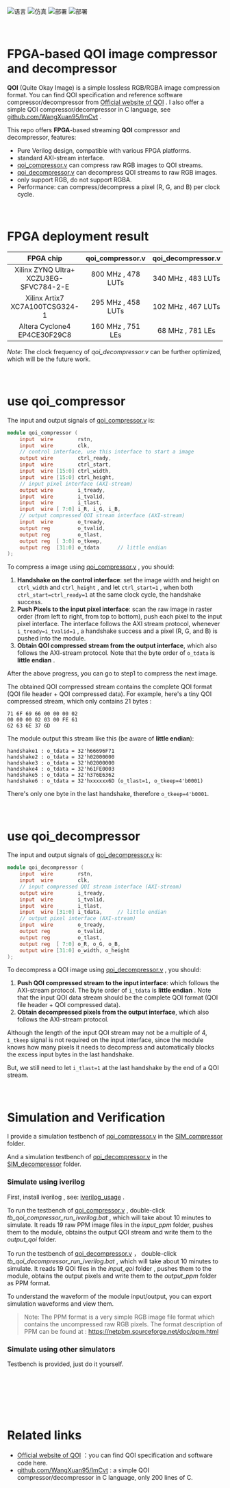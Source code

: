 ![语言](https://img.shields.io/badge/语言-verilog_(IEEE1364_2001)-9A90FD.svg) ![仿真](https://img.shields.io/badge/仿真-iverilog-green.svg) ![部署](https://img.shields.io/badge/部署-quartus-blue.svg) ![部署](https://img.shields.io/badge/部署-vivado-FF1010.svg)

　

<span id="en">FPGA-based QOI image compressor and decompressor</span>
===========================

**QOI** (Quite Okay Image) is a simple lossless RGB/RGBA image compression format. You can find QOI specification and reference software compressor/decompressor from [Official website of QOI](https://qoiformat.org/) . I also offer a simple QOI compressor/decompressor in C language, see [github.com/WangXuan95/ImCvt](https://github.com/WangXuan95/ImCvt) .

This repo offers **FPGA**-based streaming **QOI** compressor and decompressor, features:

* Pure Verilog design, compatible with various FPGA platforms.
* standard AXI-stream interface.
* [qoi_compressor.v](RTL/qoi_compressor.v) can compress raw RGB images to QOI streams.
* [qoi_decompressor.v](RTL/qoi_decompressor.v) can decompress QOI streams to raw RGB images.
* only support RGB, do not support RGBA.
* Performance: can compress/decompress a pixel (R, G, and B) per clock cycle.

　

# FPGA deployment result

|               FPGA chip                |  qoi_compressor.v   | qoi_decompressor.v  |
| :------------------------------------: | :-----------------: | :-----------------: |
| Xilinx ZYNQ Ultra+ XCZU3EG-SFVC784-2-E | 800 MHz ,  478 LUTs | 340 MHz ,  483 LUTs |
|     Xilinx Artix7 XC7A100TCSG324-1     | 295 MHz ,  458 LUTs | 102 MHz ,  467 LUTs |
|      Altera Cyclone4 EP4CE30F29C8      | 160 MHz ,  751 LEs  |  68 MHz ,  781 LEs  |

*Note*: The clock frequency of *qoi_decompressor.v* can be further optimized, which will be the future work.

　

# use qoi_compressor

The input and output signals of [qoi_compressor.v](RTL/qoi_compressor.v) is:

```verilog
module qoi_compressor (
    input  wire        rstn,
    input  wire        clk,
    // control interface, use this interface to start a image
    output wire        ctrl_ready,
    input  wire        ctrl_start,
    input  wire [15:0] ctrl_width,
    input  wire [15:0] ctrl_height,
    // input pixel interface (AXI-stream)
    output wire        i_tready,
    input  wire        i_tvalid,
    input  wire        i_tlast,
    input  wire [ 7:0] i_R, i_G, i_B,
    // output compressed QOI stream interface (AXI-stream)
    input  wire        o_tready,
    output reg         o_tvalid,
    output reg         o_tlast,
    output reg  [ 3:0] o_tkeep,
    output reg  [31:0] o_tdata      // little endian
);
```

To compress a image using [qoi_compressor.v](RTL/qoi_compressor.v) , you should:

1. **Handshake on the control interface**: set the image width and height on `ctrl_width` and `ctrl_height` , and let `ctrl_start=1` , when both `ctrl_start=ctrl_ready=1` at the same clock cycle, the handshake success.
2. **Push Pixels to the input pixel interface**: scan the raw image in raster order (from left to right, from top to bottom), push each pixel to the input pixel interface. The interface follows the AXI stream protocol, whenever `i_tready=i_tvalid=1`  , a handshake success and a pixel (R, G, and B) is pushed into the module.
3. **Obtain QOI compressed stream from the output interface**, which also follows the AXI-stream protocol. Note that the byte order of `o_tdata` is **little endian** .

After the above progress, you can go to step1 to compress the next image.

The obtained QOI compressed stream contains the complete QOI format (QOI file header + QOI compressed data). For example, here's a tiny QOI compressed stream, which only contains 21 bytes :

```
71 6F 69 66 00 00 00 02
00 00 00 02 03 00 FE 61
62 63 6E 37 6D
```

The module output this stream like this (be aware of **little endian**):

```
handshake1 : o_tdata = 32'h66696F71
handshake2 : o_tdata = 32'h02000000
handshake3 : o_tdata = 32'h02000000
handshake4 : o_tdata = 32'h61FE0003
handshake5 : o_tdata = 32'h376E6362
handshake6 : o_tdata = 32'hxxxxxx6D (o_tlast=1, o_tkeep=4'b0001)
```

There's only one byte in the last handshake, therefore `o_tkeep=4'b0001`.

　

# use qoi_decompressor

The input and output signals of [qoi_decompressor.v](RTL/qoi_decompressor.v) is:

```verilog
module qoi_decompressor (
    input  wire        rstn,
    input  wire        clk,
    // input compressed QOI stream interface (AXI-stream)
    output wire        i_tready,
    input  wire        i_tvalid,
    input  wire        i_tlast,
    input  wire [31:0] i_tdata,     // little endian
    // output pixel interface (AXI-stream)
    input  wire        o_tready,
    output reg         o_tvalid,
    output reg         o_tlast,
    output reg  [ 7:0] o_R, o_G, o_B,
    output wire [31:0] o_width, o_height
);
```

To decompress a QOI image using [qoi_decompressor.v](RTL/qoi_decompressor.v) , you should:

1. **Push QOI compressed stream to the input interface**: which follows the AXI-stream protocol. The byte order of `i_tdata` is **little endian** . Note that the input QOI data stream should be the complete QOI format (QOI file header + QOI compressed data).
2. **Obtain decompressed pixels from the output interface**, which also follows the AXI-stream protocol. 

Although the length of the input QOI stream may not be a multiple of 4,  `i_tkeep` signal is not required on the input interface, since the module knows how many pixels it needs to decompress and automatically blocks the excess input bytes in the last handshake.

But, we still need to let `i_tlast=1` at the last handshake by the end of a QOI stream.

　

# Simulation and Verification

I provide a simulation testbench of  [qoi_compressor.v](RTL/qoi_compressor.v)  in the [SIM_compressor](./SIM_compressor) folder.

And a simulation testbench of  [qoi_decompressor.v](RTL/qoi_decompressor.v)  in the [SIM_decompressor](./SIM_decompressor) folder.

### Simulate using iverilog

First, install iverilog , see: [iverilog_usage](https://github.com/WangXuan95/WangXuan95/blob/main/iverilog_usage/iverilog_usage.md) .

To run the testbench of [qoi_compressor.v](RTL/qoi_compressor.v)  , double-click *tb_qoi_compressor_run_iverilog.bat* , which will take about 10 minutes to simulate. It reads 19 raw PPM image files in the *input_ppm* folder, pushes them to the module, obtains the output QOI stream and write them to the *output_qoi* folder.

To run the testbench of   [qoi_decompressor.v](RTL/qoi_decompressor.v)  ， double-click *tb_qoi_decompressor_run_iverilog.bat* , which will take about 10 minutes to simulate. It reads 19 QOI files in the *input_qoi* folder , pushes them to the module, obtains the output pixels and write them to the *output_ppm* folder as PPM format.

To understand the waveform of the module input/output, you can export simulation waveforms and view them.

> Note: The PPM format is a very simple RGB image file format which contains the uncompressed raw RGB pixels. The format description of PPM can be found at : https://netpbm.sourceforge.net/doc/ppm.html

### Simulate using other simulators

Testbench is provided, just do it yourself.

　

　

　

# Related links

-  [Official website of QOI](https://qoiformat.org/) ：you can find QOI specification and software code here.
-  [github.com/WangXuan95/ImCvt](https://github.com/WangXuan95/ImCvt) : a simple QOI compressor/decompressor in C language, only 200 lines of C.
